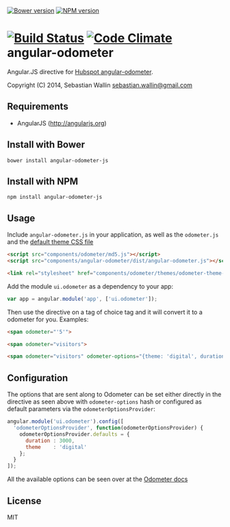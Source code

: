 [![Bower version](https://badge.fury.io/bo/angular-odometer-js.png)](http://badge.fury.io/bo/angular-odometer-js)
[![NPM version](https://badge.fury.io/js/angular-odometer-js.png)](http://badge.fury.io/js/angular-odometer-js)

[![Build Status](https://travis-ci.org/wallin/angular-odometer.png?branch=master)](https://travis-ci.org/wallin/angular-odometer)
[![Code Climate](https://codeclimate.com/github/wallin/angular-odometer.png)](https://codeclimate.com/github/wallin/angular-odometer)
angular-odometer
==============

Angular.JS directive for [Hubspot angular-odometer](http://github.hubspot.com/odometer/docs/welcome/).

Copyright (C) 2014, Sebastian Wallin <sebastian.wallin@gmail.com>

Requirements
-----

* AngularJS (http://angularjs.org)

Install with Bower
-----

```
bower install angular-odometer-js
```

Install with NPM
-----

```
npm install angular-odometer-js
```

Usage
-----
Include `angular-odometer.js` in your application, as well as the `odometer.js` and the [default theme CSS file](http://github.hubspot.com/odometer/api/themes/)

```html
<script src="components/odometer/md5.js"></script>
<script src="components/angular-odometer/dist/angular-odometer.js"></script>

<link rel="stylesheet" href="components/odometer/themes/odometer-theme-minimal.css"/>
```

Add the module `ui.odometer` as a dependency to your app:

```js
var app = angular.module('app', ['ui.odometer']);
```

Then use the directive on a tag of choice tag and it will convert it to a odometer for you. Examples:

```html
<span odometer="'5'">

<span odometer="visitors">

<span odometer="visitors" odometer-options="{theme: 'digital', duration: 3000}">
```

Configuration
-----

The options that are sent along to Odometer can be set either
directly in the directive as seen above with `odometer-options` hash or configured as default parameters via the `odometerOptionsProvider`:

```js
angular.module('ui.odometer').config([
  'odometerOptionsProvider', function(odometerOptionsProvider) {
    odometerOptionsProvider.defaults = {
      duration : 3000,
      theme    : 'digital'
    };
  }
]);
```

All the available options can be seen over at the [Odometer docs](http://github.hubspot.com/odometer/)

License
-----

MIT

